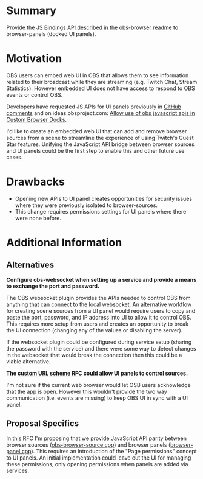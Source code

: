 # Summary

Provide the [JS Bindings API described in the obs-browser
readme](https://github.com/obsproject/obs-browser#js-bindings) to browser-panels
(docked UI panels). 

# Motivation

OBS users can embed web UI in OBS that allows them to see information related to
their broadcast while they are streaming (e.g. Twitch Chat, Stream Statistics).
However embedded UI does not have access to respond to OBS events or control
OBS. 

Developers have requested JS APIs for UI panels previously in [GitHub
comments](https://github.com/obsproject/obs-browser/pull/312#issuecomment-975668271)
and on ideas.obsproject.com: [Allow use of obs javascript apis in Custom
Browser
Docks](https://ideas.obsproject.com/posts/1623/allow-use-of-obs-javascript-apis-in-custom-browser-docks).

I'd like to create an embedded web UI that can add and remove browser sources
from a scene to streamline the experience of using Twitch's Guest Star features.
Unifying the JavaScript API bridge between browser sources and UI panels could
be the first step to enable this and other future use cases.

# Drawbacks

* Opening new APIs to UI panel creates opportunities for security issues where
  they were previously isolated to browser-sources.
* This change requires permissions settings for UI panels where there were none 
  before.

# Additional Information

## Alternatives

**Configure obs-websocket when setting up a service and provide a means to
exchange the port and password.**

The OBS websocket plugin provides the APIs needed to control OBS from anything
that can connect to the local websocket. An alternative workflow for creating
scene sources from a UI panel would require users to copy and paste the port,
password, and IP address into UI to allow it to control OBS. This requires more
setup from users and creates an opportunity to break the UI connection (changing
any of the values or disabling the server).

If the websocket plugin could be configured during service setup (sharing the
password with the service) and there were some way to detect changes in the
websocket that would break the connection then this could be a viable
alternative.

**The [custom URL scheme RFC](https://github.com/obsproject/rfcs/pull/10) could
allow UI panels to control sources.**

I'm not sure if the current web browser would let OSB users acknowledge that the
app is open. However this wouldn't provide the two way communication (i.e.
events are missing) to keep OBS UI in sync with a UI panel.

## Proposal Specifics

In this RFC I'm proposing that we provide JavaScript API parity between
browser sources
([obs-browser-source.cpp](https://github.com/obsproject/obs-browser/blob/master/obs-browser-source.cpp))
and browser panels
([browser-panel.cpp](https://github.com/obsproject/obs-browser/blob/master/panel/browser-panel.cpp)).
This requires an introduction of the "Page permissions" concept to UI panels.
An initial implementation could leave out the UI for managing these permissions,
only opening permissions when panels are added via services.
